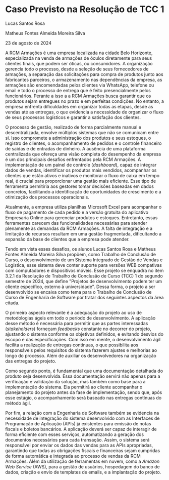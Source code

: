 # Caso Previsto na Resolução de TCC 1

Lucas Santos Rosa

Matheus Fontes Almeida Moreira Silva

23 de agosto de 2024


A RCM Armações é uma empresa localizada na cidade Belo Horizonte, especializada na venda de armações de óculos diretamente para seus clientes finais, que podem ser óticas, ou consumidores. A organização gerencia todo o processo, desde a seleção de seus fornecedores de armações, a separação das solicitações para compra de produtos junto aos fabricantes parceiros, o armazenamento nas dependências da empresa, as armações são encomendadas pelos clientes via WhatsApp,  telefone ou email e todo o processo de entrega que é feito presencialmente pelos funcionários. Perante a isso a a RCM Armações busca garantir que os produtos sejam entregues no prazo e em perfeitas condições. No entanto, a empresa enfrenta dificuldades em organizar todas as etapas, desde as vendas até as entregas, o que evidencia a necessidade de organizar o fluxo de seus processos logísticos e garantir a satisfação dos clientes.

O processo de gestão, realizado de forma parcialmente manual e descentralizada, envolve múltiplos sistemas que não se comunicam entre si. Isso compromete a administração dos produtos e seus estoques, o registro de clientes, o acompanhamento de pedidos e o controle financeiro de saidas e de entradas de dinheiro. A ausência de uma plataforma centralizada que ofereça uma visão completa do desempenho da empresa é um dos principais desafios enfrentados pela RCM Armações. A implementação de um painel de controle (*dashboard*), capaz de integrar dados de vendas, identificar os produtos mais vendidos, acompanhar os clientes que estão ativos e inativos e monitorar o fluxo de caixa em tempo real, é crucial para proporcionar uma gestão mais eficiente. Esse tipo de ferramenta permitiria aos gestores tomar decisões baseadas em dados concretos, facilitando a identificação de oportunidades de crescimento e a otimização dos processos operacionais.

Atualmente, a empresa utiliza planilhas Microsoft Excel  para acompanhar o fluxo de pagamento de cada pedido e a versão gratuita do aplicativo Empresaria Online para gerenciar produtos e estoques. Entretanto, essas ferramentas carecem das funcionalidades necessárias para atender plenamente às demandas da RCM Armações. A falta de integração e a limitação de recursos resultam em uma gestão fragmentada, dificultando a expansão da base de clientes que a empresa pode atender.

Tendo em vista esses desafios, os alunos Lucas Santos Rosa e Matheus Fontes Almeida Moreira Silva propõem, como Trabalho de Conclusão de Curso, o desenvolvimento de um Sistema Integrado de Gestão de Vendas e Logística, esse sistema deve conter suporte para versões WEB compativas com computadores e dispositivos móveis. Esse projeto se enquadra no item 3.2.1 da Resolução de Trabalho de Conclusão de Curso (TCC) 1 do segundo semestre de 2024, que define "Projetos de desenvolvimento podem ter um cliente específico, externo à universidade". Dessa forma, o projeto a ser desenvolvido se encaixa como tema para o Trabalho de Conclusão de Curso de Engenharia de Software por tratar dos seguintes aspectos da área citada.


O primeiro aspecto relevante é a adequação do projeto ao uso de metodologias ágeis em todo o período de desenvolvimento. A aplicação desse método é necessária para permitir que as partes interessadas (*stakeholders*) forneçam *feedbacks* constante no decorrer do projeto, ajustando o sistema conforme os objetivos definidos, e evitando desvios do escopo e das especificações. Com isso em mente, o desenvolvimento ágil facilita a realização de entregas contínuas, o que possibilita aos responsáveis pelos requisitos do sistema fazerem ajustes e melhorias ao longo do processo. Além de auxiliar os desenvolvedores na organização das entregas do projeto.


Como segundo ponto, é fundamental que uma documentação detalhada do produto seja desenvolvida. Essa documentação servirá não apenas para a verificação e validação da solução, mas também como base para a implementação do sistema. Ela permitirá ao cliente acompanhar o planejamento do projeto antes da fase de implementação, sendo que, após esse estágio, o acompanhamento será baseado nas entregas contínuas do método ágil.

Por fim, a relação com a Engenharia de Software também se evidencia na necessidade de integração do sistema desenvolvido com as Interfaces de Programação de Aplicação (APIs) já existentes para emissão de notas fiscais e boletos bancários. A aplicação deverá ser capaz de interagir de forma eficiente com esses serviços, automatizando a geração dos documentos necessários para cada transação. Assim, o sistema será responsável por enviar os dados das vendas para as APIs apropriadas, garantindo que todas as obrigações fiscais e financeiras sejam cumpridas de forma automática e integrada ao processo de vendas da RCM Armações. Além da utilização de ferramentas em nuvem, como a *Amazon Web Service* (AWS), para a gestão de usuários, hospedagem do banco de dados, criação e envio de templates de emails, e a implantação do projeto.

